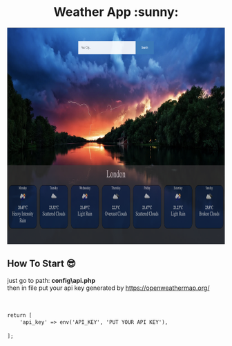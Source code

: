  <h1 align="center">Weather App  :sunny: </h1>
 
 <p align="center">
<img src="https://github.com/Programmingisfun11/weather-app/blob/main/screens/app.png" width="1000" height="500" />  
</p>

## How To Start :sunglasses:

just go to path:
<b>config\api.php</b> </br>
then in file put your api key generated by https://openweathermap.org/ </br>

```


return [
    'api_key' => env('API_KEY', 'PUT YOUR API KEY'),

];


```
